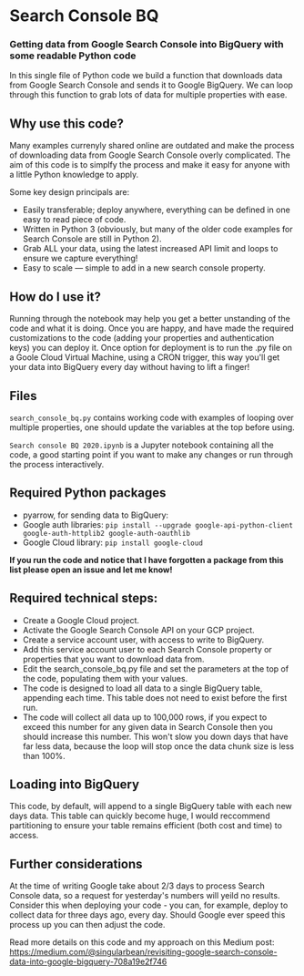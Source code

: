 # Search Console BQ
### Getting data from Google Search Console into BigQuery with some readable Python code
In this single file of Python code we build a function that downloads data from Google Search Console and sends it to Google BigQuery. We can loop through this function to grab lots of data for multiple properties with ease.

## Why use this code?
Many examples currenyly shared online are outdated and make the process of downloading data from Google Search Console overly complicated. The aim of this code is to simplfy the process and make it easy for anyone with a little Python knowledge to apply.

Some key design principals are:
- Easily transferable; deploy anywhere, everything can be defined in one easy to read piece of code.
- Written in Python 3 (obviously, but many of the older code examples for Search Console are still in Python 2).
- Grab ALL your data, using the latest increased API limit and loops to ensure we capture everything!
- Easy to scale — simple to add in a new search console property.

## How do I use it?
Running through the notebook may help you get a better unstanding of the code and what it is doing. Once you are happy, and have made the required customizations to the code (adding your properties and authentication keys) you can deploy it. Once option for deployment is to run the .py file on a Goole Cloud Virtual Machine, using a CRON trigger, this way you'll get your data into BigQuery every day without having to lift a finger!

## Files
`search_console_bq.py` contains working code with examples of looping over multiple properties, one should update the variables at the top before using.

`Search console BQ 2020.ipynb` is a Jupyter notebook containing all the code, a good starting point if you want to make any changes or run through the process interactively.

## Required Python packages
- pyarrow, for sending data to BigQuery: 
- Google auth libraries: `pip install --upgrade google-api-python-client google-auth-httplib2 google-auth-oauthlib`
- Google Cloud library: `pip install google-cloud`

**If you run the code and notice that I have forgotten a package from this list please open an issue and let me know!**

## Required technical steps:

- Create a Google Cloud project.
- Activate the Google Search Console API on your GCP project.
- Create a service account user, with access to write to BigQuery.
- Add this service account user to each Search Console property or properties that you want to download data from.
- Edit the search_console_bq.py file and set the parameters at the top of the code, populating them with your values.
- The code is designed to load all data to a single BigQuery table, appending each time. This table does not need to exist before the first run.
- The code will collect all data up to 100,000 rows, if you expect to exceed this number for any given data in Search Console then you should increase this number. This won't slow you down days that have far less data, because the loop will stop once the data chunk size is less than 100%.

## Loading into BigQuery
This code, by default, will append to a single BigQuery table with each new days data. This table can quickly become huge, I would reccommend partitioning to ensure your table remains efficient (both cost and time) to access.

## Further considerations
At the time of writing Google take about 2/3 days to process Search Console data, so a request for yesterday's numbers will yeild no results. Consider this when deploying your code - you can, for example, deploy to collect data for three days ago, every day. Should Google ever speed this process up you can then adjust the code.

Read more details on this code and my approach on this Medium post:
https://medium.com/@singularbean/revisiting-google-search-console-data-into-google-bigquery-708a19e2f746
